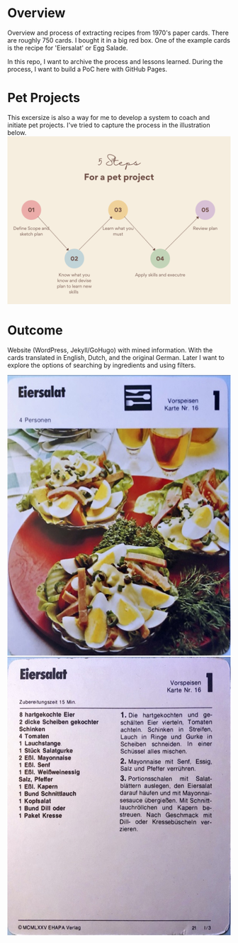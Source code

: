 # Overview
Overview and process of extracting recipes from 1970's paper cards.
There are roughly 750 cards. I bought it in a big red box. One of the example cards is the recipe for 'Eiersalat' or Egg Salade. 

In this repo, I want to archive the process and lessons learned. During the process, I want to build a PoC here with GitHub Pages. 

# Pet Projects
This excersize is also a way for me to develop a system to coach and initiate pet projects. I've tried to capture the process in the illustration below. 
![5 Step Program](5step.png)

# Outcome
Website (WordPress, Jekyll/GoHugo) with mined information. With the cards translated in English, Dutch, and the original German. Later I want to explore the options of searching by ingredients and using filters.


![Eggsalat](eiersalat1.jpg)
![Eggsalat](eiersalat2.jpg)
